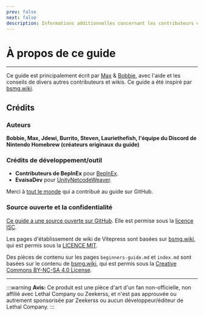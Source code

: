 ```yaml
---
prev: false
next: false
description: Informations additionnelles concernant les contributeurs et la licence du wiki de modding de Lethal Company.
---
```


# À propos de ce guide

***

Ce guide est principalement écrit par [Max](https://github.com/MaxWasUnavailable) & [Bobbie](https://twitter.com/VRBobbie), avec l'aide et les conseils de divers autres contributeurs et wikis. Ce guide a été inspiré par [bsmg.wiki](https://bsmg.wiki).

## Crédits

### Auteurs

**Bobbie, Max, Jdewi, Burrito, Steven, Lauriethefish, l'équipe du Discord de Nintendo Homebrew (créateurs originaux du guide)** <!-- À FAIRE: Ajouter des nouveaux collaborateurs de lethal.wiki et trombone.wiki -->

### Crédits de développement/outil

- **Contributeurs de BepInEx** pour [BepInEx](https://github.com/BepInEx/BepInEx).
- **EvaisaDev** pour [UnityNetcodeWeaver](https://github.com/EvaisaDev/UnityNetcodeWeaver).

Merci à [tout le monde](https://github.com/LethalCompany/ModdingWiki/graphs/contributors) qui a contribué au guide sur GitHub.

### **Source ouverte et la confidentialité**

[Ce guide a une source ouverte sur GitHub](https://github.com/LethalCompany/ModdingWiki). Elle est permise sous la [licence ISC](https://github.com/LethalCompany/ModdingWiki/blob/master/LICENSE.md).

Les pages d'établissement de wiki de Vitepress sont basées sur [bsmg.wiki](https://bsmg.wiki), qui est permis sous la [LICENCE MIT](https://github.com/bsmg/wiki/blob/master/LICENSE).

Des pièces de contenu sur les pages `beginners-guide.md` et `index.md` sont basées sur le contenu de [bsmg.wiki](https://bsmg.wiki), qui est permis sous la [Creative Commons BY-NC-SA 4.0 License](https://github.com/bsmg/wiki/blob/master/wiki/LICENSE).

***

:::warning **Avis:**
Ce produit est une pièce d'art d'un fan non-officielle, non affilié avec Lethal Company ou Zeekerss, et n'est pas approuvée ou autrement sponsorisée par Zeekerss ou aucun développeur/éditeur de Lethal Company.
:::
